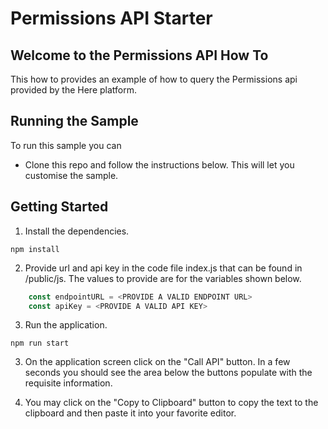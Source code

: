 
# Permissions API Starter

## Welcome to the Permissions API How To

This how to provides an example of how to query the Permissions api provided by the Here platform.

## Running the Sample

To run this sample you can

- Clone this repo and follow the instructions below. This will let you customise the sample.

## Getting Started

1. Install the dependencies.

```shell
npm install
```

2. Provide url and api key in the code file index.js that can be found in /public/js. The values to provide are for the variables shown below.

```js
    const endpointURL = <PROVIDE A VALID ENDPOINT URL>
    const apiKey = <PROVIDE A VALID API KEY>
```

3. Run the application.

```shell
npm run start
```

3. On the application screen click on the "Call API" button. In a few seconds you should see the area below the buttons populate with the requisite information.

4. You may click on the "Copy to Clipboard" button to copy the text to the clipboard and then paste it into your favorite editor.

